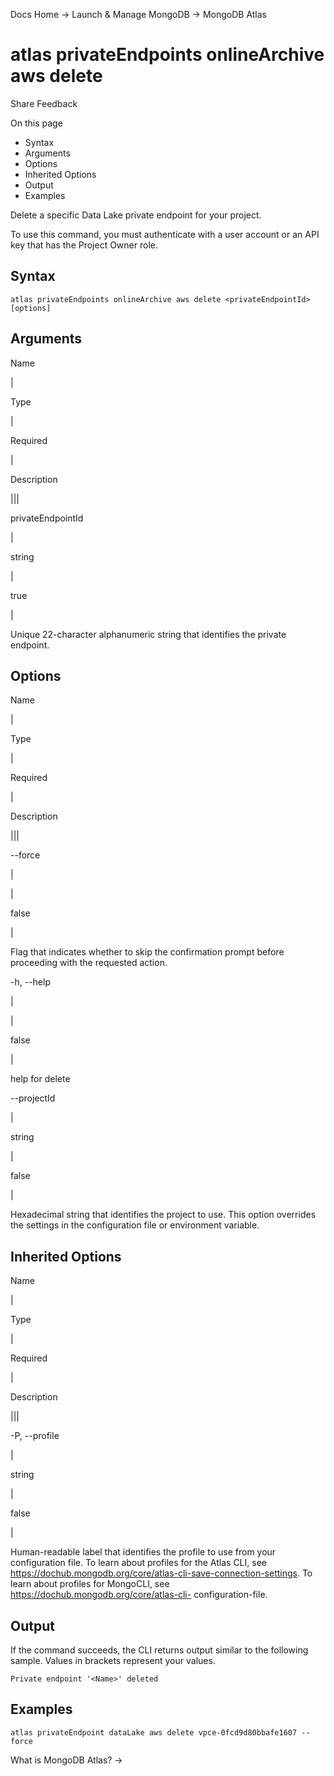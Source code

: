 Docs Home → Launch & Manage MongoDB → MongoDB Atlas

# atlas privateEndpoints onlineArchive aws delete

Share Feedback

On this page

  * Syntax
  * Arguments
  * Options
  * Inherited Options
  * Output
  * Examples

Delete a specific Data Lake private endpoint for your project.

To use this command, you must authenticate with a user account or an API key
that has the Project Owner role.

## Syntax

    
    
    atlas privateEndpoints onlineArchive aws delete <privateEndpointId> [options]  
      
  
## Arguments

Name

|

Type

|

Required

|

Description  
  
|||  
  
privateEndpointId

|

string

|

true

|

Unique 22-character alphanumeric string that identifies the private endpoint.  
  
## Options

Name

|

Type

|

Required

|

Description  
  
|||  
  
\--force

|

|

false

|

Flag that indicates whether to skip the confirmation prompt before proceeding
with the requested action.  
  
-h, --help

|

|

false

|

help for delete  
  
\--projectId

|

string

|

false

|

Hexadecimal string that identifies the project to use. This option overrides
the settings in the configuration file or environment variable.  
  
## Inherited Options

Name

|

Type

|

Required

|

Description  
  
|||  
  
-P, --profile

|

string

|

false

|

Human-readable label that identifies the profile to use from your
configuration file. To learn about profiles for the Atlas CLI, see
https://dochub.mongodb.org/core/atlas-cli-save-connection-settings. To learn
about profiles for MongoCLI, see https://dochub.mongodb.org/core/atlas-cli-
configuration-file.  
  
## Output

If the command succeeds, the CLI returns output similar to the following
sample. Values in brackets represent your values.

    
    
    Private endpoint '<Name>' deleted  
      
  
## Examples

    
    
    atlas privateEndpoint dataLake aws delete vpce-0fcd9d80bbafe1607 --force  
      
  
What is MongoDB Atlas? →

